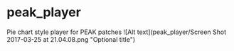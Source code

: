 # peak_player
Pie chart style player for PEAK patches
![Alt text](peak_player/Screen Shot 2017-03-25 at 21.04.08.png "Optional title")

